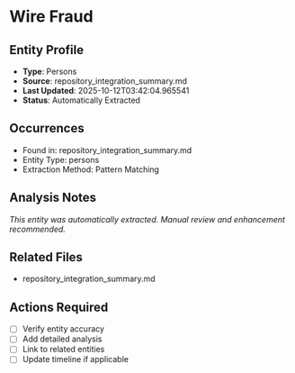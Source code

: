 # Wire Fraud

## Entity Profile
- **Type**: Persons
- **Source**: repository_integration_summary.md
- **Last Updated**: 2025-10-12T03:42:04.965541
- **Status**: Automatically Extracted

## Occurrences
- Found in: repository_integration_summary.md
- Entity Type: persons
- Extraction Method: Pattern Matching

## Analysis Notes
*This entity was automatically extracted. Manual review and enhancement recommended.*

## Related Files
- repository_integration_summary.md

## Actions Required
- [ ] Verify entity accuracy
- [ ] Add detailed analysis
- [ ] Link to related entities
- [ ] Update timeline if applicable
